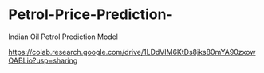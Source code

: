 # Petrol-Price-Prediction-
Indian Oil Petrol Prediction Model

https://colab.research.google.com/drive/1LDdVIM6KtDs8jks80mYA90zxowOABLio?usp=sharing
